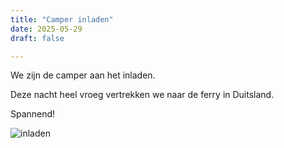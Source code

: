 ```yaml
---
title: "Camper inladen"
date: 2025-05-29
draft: false

---
```


We zijn de camper aan het inladen. 

Deze nacht heel vroeg vertrekken we naar de ferry in Duitsland.

Spannend!

![inladen](/images/2025-05-29-inladen.jpg)

